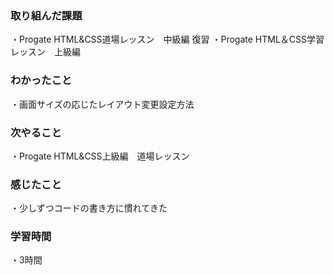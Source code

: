 ### 取り組んだ課題
・Progate HTML&CSS道場レッスン　中級編 復習
・Progate HTML＆CSS学習レッスン　上級編
### わかったこと
・画面サイズの応じたレイアウト変更設定方法
### 次やること
・Progate HTML&CSS上級編　道場レッスン
### 感じたこと
・少しずつコードの書き方に慣れてきた
### 学習時間
・3時間
